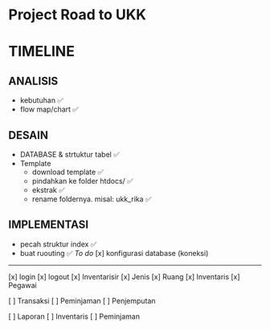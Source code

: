 # Project Road to UKK

# TIMELINE
## ANALISIS 
* kebutuhan ✅
* flow map/chart ✅

## DESAIN
* DATABASE & strtuktur tabel ✅
* Template 
  * download template ✅
  * pindahkan ke folder htdocs/ ✅
  * ekstrak ✅
  * rename foldernya. misal: ukk_rika ✅

## IMPLEMENTASI
* pecah struktur index ✅
* buat ruouting ✅
*To do*
[x] konfigurasi database (koneksi)
---
[x] login
[x] logout
[x] Inventarisir
    [x] Jenis
    [x] Ruang
    [x] Inventaris
    [x] Pegawai

[ ] Transaksi
    [ ] Peminjaman
    [ ] Penjemputan

[ ] Laporan
    [ ] Inventaris
    [ ] Peminjaman
